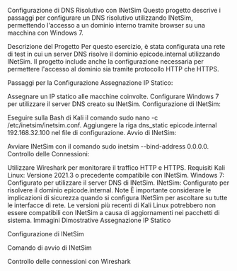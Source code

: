 Configurazione di DNS Risolutivo con INetSim
Questo progetto descrive i passaggi per configurare un DNS risolutivo utilizzando INetSim, permettendo l'accesso a un dominio interno tramite browser su una macchina con Windows 7.

Descrizione del Progetto
Per questo esercizio, è stata configurata una rete di test in cui un server DNS risolve il dominio epicode.internal utilizzando INetSim. Il progetto include anche la configurazione necessaria per permettere l'accesso al dominio sia tramite protocollo HTTP che HTTPS.

Passaggi per la Configurazione
Assegnazione IP Statico:

Assegnare un IP statico alle macchine coinvolte.
Configurare Windows 7 per utilizzare il server DNS creato su INetSim.
Configurazione di INetSim:

Eseguire sulla Bash di Kali il comando sudo nano -c /etc/inetsim/inetsim.conf.
Aggiungere la riga dns_static epicode.internal 192.168.32.100 nel file di configurazione.
Avvio di INetSim:

Avviare INetSim con il comando sudo inetsim --bind-address 0.0.0.0.
Controllo delle Connessioni:

Utilizzare Wireshark per monitorare il traffico HTTP e HTTPS.
Requisiti
Kali Linux: Versione 2021.3 o precedente compatibile con INetSim.
Windows 7: Configurato per utilizzare il server DNS di INetSim.
INetSim: Configurato per risolvere il dominio epicode.internal.
Note
È importante considerare le implicazioni di sicurezza quando si configura INetSim per ascoltare su tutte le interfacce di rete.
Le versioni più recenti di Kali Linux potrebbero non essere compatibili con INetSim a causa di aggiornamenti nei pacchetti di sistema.
Immagini Dimostrative
Assegnazione IP Statico

Configurazione di INetSim

Comando di avvio di INetSim

Controllo delle connessioni con Wireshark
